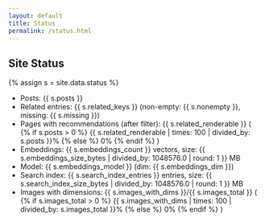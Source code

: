 ```yaml
---
layout: default
title: Status
permalink: /status.html
---
```


<h2>Site Status</h2>
<!-- trigger rebuild v2 -->

{% assign s = site.data.status %}
<ul>
  <li>Posts: {{ s.posts }}</li>
  <li>Related entries: {{ s.related_keys }} (non-empty: {{ s.nonempty }}, missing: {{ s.missing }})</li>
  <li>Pages with recommendations (after filter):
    {{ s.related_renderable }} (
    {% if s.posts > 0 %}
      {{ s.related_renderable | times: 100 | divided_by: s.posts }}%
    {% else %}
      0%
    {% endif %}
    )
  </li>
  <li>Embeddings: {{ s.embeddings_count }} vectors, size: {{ s.embeddings_size_bytes | divided_by: 1048576.0 | round: 1 }} MB</li>
  <li>Model: {{ s.embeddings_model }} (dim: {{ s.embeddings_dim }})</li>
  <li>Search index: {{ s.search_index_entries }} entries, size: {{ s.search_index_size_bytes | divided_by: 1048576.0 | round: 1 }} MB</li>
  <li>Images with dimensions:
    {{ s.images_with_dims }}/{{ s.images_total }} (
    {% if s.images_total > 0 %}
      {{ s.images_with_dims | times: 100 | divided_by: s.images_total }}%
    {% else %}
      0%
    {% endif %}
    )
  </li>
  
</ul>
